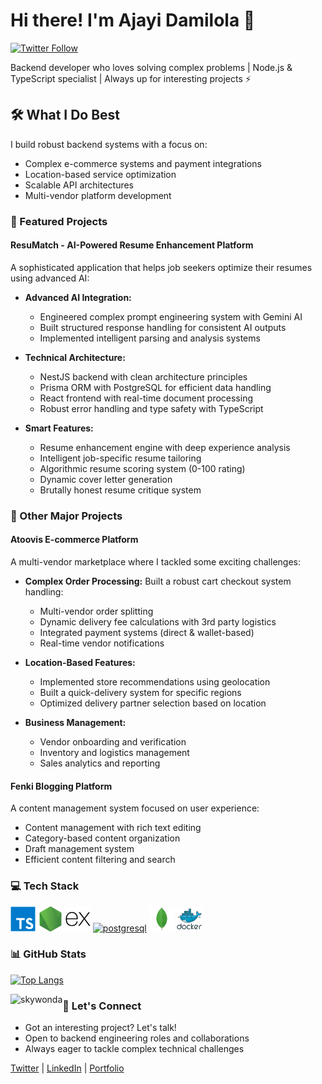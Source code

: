 # Hi there! I'm Ajayi Damilola 👋

[![Twitter Follow](https://img.shields.io/twitter/follow/skyrealz?label=Connect%20With%20Me%20On%20Twitter&style=social)](https://twitter.com/skyrealz)

Backend developer who loves solving complex problems | Node.js & TypeScript specialist | Always up for interesting projects ⚡️

## 🛠 What I Do Best

I build robust backend systems with a focus on:
- Complex e-commerce systems and payment integrations
- Location-based service optimization
- Scalable API architectures
- Multi-vendor platform development

### 🎯 Featured Projects

#### ResuMatch - AI-Powered Resume Enhancement Platform
A sophisticated application that helps job seekers optimize their resumes using advanced AI:

- **Advanced AI Integration:**
  - Engineered complex prompt engineering system with Gemini AI
  - Built structured response handling for consistent AI outputs
  - Implemented intelligent parsing and analysis systems

- **Technical Architecture:**
  - NestJS backend with clean architecture principles
  - Prisma ORM with PostgreSQL for efficient data handling
  - React frontend with real-time document processing
  - Robust error handling and type safety with TypeScript

- **Smart Features:**
  - Resume enhancement engine with deep experience analysis
  - Intelligent job-specific resume tailoring
  - Algorithmic resume scoring system (0-100 rating)
  - Dynamic cover letter generation
  - Brutally honest resume critique system

### 🎯 Other Major Projects

#### Atoovis E-commerce Platform
A multi-vendor marketplace where I tackled some exciting challenges:

- **Complex Order Processing:** Built a robust cart checkout system handling:
  - Multi-vendor order splitting
  - Dynamic delivery fee calculations with 3rd party logistics
  - Integrated payment systems (direct & wallet-based)
  - Real-time vendor notifications

- **Location-Based Features:**
  - Implemented store recommendations using geolocation
  - Built a quick-delivery system for specific regions
  - Optimized delivery partner selection based on location

- **Business Management:**
  - Vendor onboarding and verification
  - Inventory and logistics management
  - Sales analytics and reporting

#### Fenki Blogging Platform
A content management system focused on user experience:
- Content management with rich text editing
- Category-based content organization
- Draft management system
- Efficient content filtering and search

### 💻 Tech Stack
<p align="left">
<a href="https://www.typescriptlang.org/" target="_blank"><img src="https://raw.githubusercontent.com/devicons/devicon/master/icons/typescript/typescript-original.svg" alt="typescript" width="40" height="40"/></a>
<a href="https://nodejs.org" target="_blank"><img src="https://raw.githubusercontent.com/devicons/devicon/master/icons/nodejs/nodejs-original.svg" alt="nodejs" width="40" height="40"/></a>
<a href="https://expressjs.com" target="_blank"><img src="https://raw.githubusercontent.com/devicons/devicon/master/icons/express/express-original.svg" alt="express" width="40" height="40"/></a>
<a href="https://www.postgresql.org/" target="_blank"><img src="https://cdn.jsdelivr.net/gh/devicons/devicon/icons/postgresql/postgresql-original.svg" alt="postgresql" width="40" height="40"/></a>
<a href="https://www.mongodb.com/" target="_blank"><img src="https://raw.githubusercontent.com/devicons/devicon/master/icons/mongodb/mongodb-original.svg" alt="mongodb" width="40" height="40"/></a>
<a href="https://www.docker.com/" target="_blank"><img src="https://raw.githubusercontent.com/devicons/devicon/master/icons/docker/docker-original-wordmark.svg" alt="docker" width="40" height="40"/></a>
</p>

### 📊 GitHub Stats

[![Top Langs](https://github-readme-stats.vercel.app/api/top-langs/?username=skywonda&hide=java,html,css&theme=radical)](https://github.com/anuraghazra/github-readme-stats)

<p><img align="left" src="https://github-readme-stats.vercel.app/api?username=skywonda&show_icons=true&locale=en" alt="skywonda" /></p>

### 🤝 Let's Connect
- Got an interesting project? Let's talk!
- Open to backend engineering roles and collaborations
- Always eager to tackle complex technical challenges

[Twitter](https://twitter.com/skyrealz) | [LinkedIn](https://www.linkedin.com/in/damilola-ajayi-07b982212) | [Portfolio](https://skyreal.me/)
